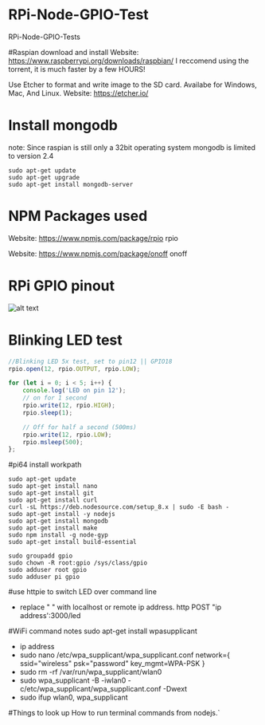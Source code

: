 # RPi-Node-GPIO-Test
RPi-Node-GPIO-Tests

#Raspian download and install
Website:
https://www.raspberrypi.org/downloads/raspbian/
I reccomend using the torrent, it is much faster by a few HOURS!

Use Etcher to format and write image to the SD card.
Availabe for Windows, Mac, And Linux.
Website:
https://etcher.io/

# Install mongodb
note: Since raspian is still only a 32bit operating system mongodb is limited to version 2.4
```
sudo apt-get update
sudo apt-get upgrade
sudo apt-get install mongodb-server
```

# NPM Packages used
Website:
https://www.npmjs.com/package/rpio
rpio

Website:
https://www.npmjs.com/package/onoff
onoff

# RPi GPIO pinout
![alt text](./rp2_pinout.png)

# Blinking LED test
```javascript
//Blinking LED 5x test, set to pin12 || GPIO18
rpio.open(12, rpio.OUTPUT, rpio.LOW);

for (let i = 0; i < 5; i++) {
    console.log('LED on pin 12');
    // on for 1 second
    rpio.write(12, rpio.HIGH);
    rpio.sleep(1);

    // Off for half a second (500ms)
    rpio.write(12, rpio.LOW);
    rpio.msleep(500);
};
```

#pi64 install workpath
```
sudo apt-get update
sudo apt-get install nano
sudo apt-get install git
sudo apt-get install curl
curl -sL https://deb.nodesource.com/setup_8.x | sudo -E bash -
sudo apt-get install -y nodejs
sudo apt-get install mongodb
sudo apt-get install make
sudo npm install -g node-gyp
sudo apt-get install build-essential

sudo groupadd gpio
sudo chown -R root:gpio /sys/class/gpio
sudo adduser root gpio
sudo adduser pi gpio
```

#use httpie to switch LED over command line
- replace " " with localhost or remote ip address.
http POST "ip address':3000/led

#WiFi command notes
sudo apt-get install wpasupplicant
- ip address
- sudo nano /etc/wpa_supplicant/wpa_supplicant.conf
network={
    ssid="wireless"
    psk="password"
    key_mgmt=WPA-PSK
}
- sudo rm -rf /var/run/wpa_supplicant/wlan0
- sudo wpa_supplicant -B -iwlan0 -c/etc/wpa_supplicant/wpa_supplicant.conf -Dwext
- sudo ifup wlan0, wpa_supplicant

#Things to look up
How to run terminal commands from nodejs.`